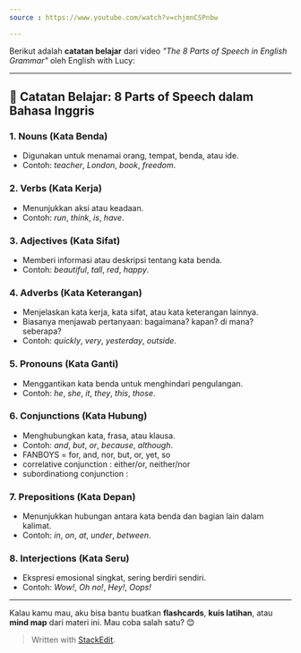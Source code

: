 ```yaml
---
source : https://www.youtube.com/watch?v=chjmnCSPnbw

---
```


Berikut adalah **catatan belajar** dari video _"The 8 Parts of Speech in English Grammar"_ oleh English with Lucy:

----------

## 📘 **Catatan Belajar: 8 Parts of Speech dalam Bahasa Inggris**

### 1. **Nouns (Kata Benda)**

-   Digunakan untuk menamai orang, tempat, benda, atau ide.
-   Contoh: _teacher_, _London_, _book_, _freedom_.

### 2. **Verbs (Kata Kerja)**

-   Menunjukkan aksi atau keadaan.
-   Contoh: _run_, _think_, _is_, _have_.

### 3. **Adjectives (Kata Sifat)**

-   Memberi informasi atau deskripsi tentang kata benda.
-   Contoh: _beautiful_, _tall_, _red_, _happy_.

### 4. **Adverbs (Kata Keterangan)**

-   Menjelaskan kata kerja, kata sifat, atau kata keterangan lainnya.
-   Biasanya menjawab pertanyaan: bagaimana? kapan? di mana? seberapa?
-   Contoh: _quickly_, _very_, _yesterday_, _outside_.

### 5. **Pronouns (Kata Ganti)**

-   Menggantikan kata benda untuk menghindari pengulangan.
-   Contoh: _he_, _she_, _it_, _they_, _this_, _those_.

### 6. **Conjunctions (Kata Hubung)**

-   Menghubungkan kata, frasa, atau klausa.
-   Contoh: _and_, _but_, _or_, _because_, _although_.
- FANBOYS = for, and, nor, but, or, yet, so
- correlative conjunction : either/or, neither/nor
- subordinationg conjunction :

### 7. **Prepositions (Kata Depan)**

-   Menunjukkan hubungan antara kata benda dan bagian lain dalam kalimat.
-   Contoh: _in_, _on_, _at_, _under_, _between_.

### 8. **Interjections (Kata Seru)**

-   Ekspresi emosional singkat, sering berdiri sendiri.
-   Contoh: _Wow!_, _Oh no!_, _Hey!_, _Oops!_

----------

Kalau kamu mau, aku bisa bantu buatkan **flashcards**, **kuis latihan**, atau **mind map** dari materi ini. Mau coba salah satu? 😊

> Written with [StackEdit](https://stackedit.io/).
<!--stackedit_data:
eyJoaXN0b3J5IjpbOTE3MjI4MjkyLC05MjQ3NjcxMjldfQ==
-->